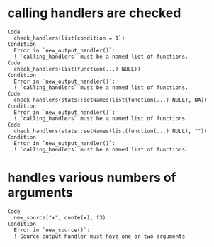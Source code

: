 # calling handlers are checked

    Code
      check_handlers(list(condition = 1))
    Condition
      Error in `new_output_handler()`:
      ! `calling_handlers` must be a named list of functions.
    Code
      check_handlers(list(function(...) NULL))
    Condition
      Error in `new_output_handler()`:
      ! `calling_handlers` must be a named list of functions.
    Code
      check_handlers(stats::setNames(list(function(...) NULL), NA))
    Condition
      Error in `new_output_handler()`:
      ! `calling_handlers` must be a named list of functions.
    Code
      check_handlers(stats::setNames(list(function(...) NULL), ""))
    Condition
      Error in `new_output_handler()`:
      ! `calling_handlers` must be a named list of functions.

# handles various numbers of arguments

    Code
      new_source("x", quote(x), f3)
    Condition
      Error in `new_source()`:
      ! Source output handler must have one or two arguments

